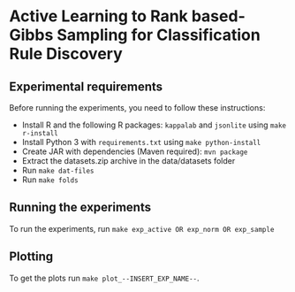 # Active Learning to Rank based-Gibbs Sampling for Classification Rule Discovery

## Experimental requirements

Before running the experiments, you need to follow these instructions:

- Install R and the following R packages: `kappalab` and `jsonlite` using `make r-install`
- Install Python 3 with `requirements.txt` using `make python-install`
- Create JAR with dependencies (Maven required): `mvn package`
- Extract the datasets.zip archive in the data/datasets folder
- Run `make dat-files`
- Run `make folds`

## Running the experiments

To run the experiments, run `make exp_active OR exp_norm OR exp_sample`

## Plotting

To get the plots run `make plot_--INSERT_EXP_NAME--`.

